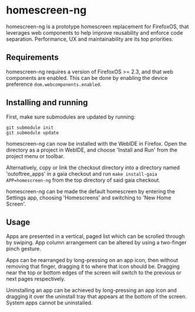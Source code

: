 # homescreen-ng

homescreen-ng is a prototype homescreen replacement for FirefoxOS, that leverages web components to help improve reusability and enforce code separation. Performance, UX and maintainability are its top priorities.

## Requirements

homescreen-ng requires a version of FirefoxOS >= 2.3, and that web components are enabled. This can be done by enabling the device preference `dom.webcomponents.enabled`.

## Installing and running

First, make sure submodules are updated by running:

```
git submodule init
git submodule update
```

homescreen-ng can now be installed with the WebIDE in Firefox. Open the directory as a project in WebIDE, and choose 'Install and Run' from the project menu or toolbar.

Alternatively, copy or link the checkout directory into a directory named 'outoftree_apps' in a gaia checkout and run `make install-gaia APP=homescreen-ng` from the top directory of said gaia checkout.

homescreen-ng can be made the default homescreen by entering the Settings app, choosing 'Homescreens' and switching to 'New Home Screen'.

## Usage

Apps are presented in a vertical, paged list which can be scrolled through by swiping. App column arrangement can be altered by using a two-finger pinch gesture.

Apps can be rearranged by long-pressing on an app icon, then without removing that finger, dragging it to where that icon should be. Dragging near the top or bottom edges of the screen will switch to the previous or next pages respectively.

Uninstalling an app can be achieved by long-pressing an app icon and dragging it over the uninstall tray that appears at the bottom of the screen. System apps cannot be uninstalled.

